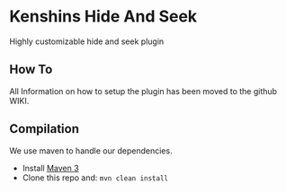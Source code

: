 Kenshins Hide And Seek
======

Highly customizable hide and seek plugin


How To
-----------

All Information on how to setup the plugin has
been moved to the github WIKI.


Compilation
-----------

We use maven to handle our dependencies.

* Install [Maven 3](http://maven.apache.org/download.html)
* Clone this repo and: `mvn clean install`